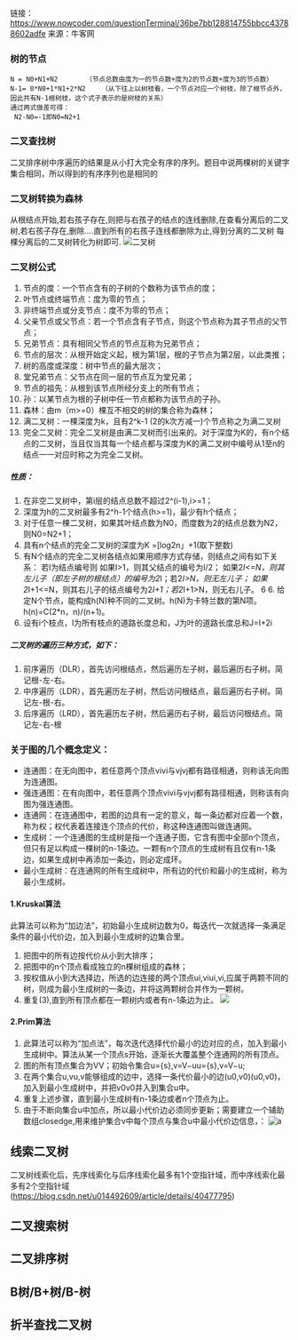 链接：https://www.nowcoder.com/questionTerminal/36be7bb128814755bbcc43788602adfe
来源：牛客网
### 树的节点
    N = N0+N1+N2       （节点总数由度为一的节点数+度为2的节点数+度为3的节点数）
    N-1= 0*N0+1*N1+2*N2    （从下往上以树枝看，一个节点对应一个树枝，除了根节点外，因此共有N-1根树枝，这个式子表示的是树枝的关系）
    通过两式做差可得：
     N2-N0=-1即N0=N2+1
### 二叉查找树
二叉排序树中序遍历的结果是从小打大完全有序的序列。题目中说两棵树的关键字集合相同，所以得到的有序序列也是相同的

### 二叉树转换为森林
从根结点开始,若右孩子存在,则把与右孩子的结点的连线删除,在查看分离后的二叉树,若右孩子存在,删除….直到所有的右孩子连线都删除为止,得到分离的二叉树
每棵分离后的二叉树转化为树即可.
![二叉树](https://img-blog.csdn.net/20150706213213838)

###  二叉树公式
1. 节点的度：一个节点含有的子树的个数称为该节点的度； 
2. 叶节点或终端节点：度为零的节点； 
3. 非终端节点或分支节点：度不为零的节点； 
4. 父亲节点或父节点：若一个节点含有子节点，则这个节点称为其子节点的父节点； 
5. 兄弟节点：具有相同父节点的节点互称为兄弟节点； 
6. 节点的层次：从根开始定义起，根为第1层，根的子节点为第2层，以此类推； 
7. 树的高度或深度：树中节点的最大层次； 
8. 堂兄弟节点：父节点在同一层的节点互为堂兄弟； 
9. 节点的祖先：从根到该节点所经分支上的所有节点； 
10. 孙：以某节点为根的子树中任一节点都称为该节点的子孙。 
11. 森林：由m（m>=0）棵互不相交的树的集合称为森林； 
12. 满二叉树：一棵深度为k，且有2^k-1 (2的k次方减一)个节点称之为满二叉树 
13. 完全二叉树：完全二叉树是由满二叉树而引出来的。对于深度为K的，有n个结点的二叉树，当且仅当其每一个结点都与深度为K的满二叉树中编号从1至n的结点一一对应时称之为完全二叉树。

##### 性质：

1. 在非空二叉树中，第i层的结点总数不超过2^(i-1),i>=1； 
2. 深度为h的二叉树最多有2^h-1个结点(h>=1)，最少有h个结点； 
3. 对于任意一棵二叉树，如果其叶结点数为N0，而度数为2的结点总数为N2，则N0=N2+1； 
4. 具有n个结点的完全二叉树的深度为K =[log2n」+1(取下整数) 
5. 有N个结点的完全二叉树各结点如果用顺序方式存储，则结点之间有如下关系： 若I为结点编号则 如果I>1，则其父结点的编号为I/2； 
如果2*I<=N，则其左儿子（即左子树的根结点）的编号为2*I；若2*I>N，则无左儿子； 如果2*I+1<=N，则其右儿子的结点编号为2*I+1；若2*I+1>N，则无右儿子。 6 6. 给定N个节点，能构成h(N)种不同的二叉树。h(N)为卡特兰数的第N项。h(n)=C(2*n，n)/(n+1)。 
7. 设有i个枝点，I为所有枝点的道路长度总和，J为叶的道路长度总和J=I+2i

##### 二叉树的遍历三种方式，如下： 
1. 前序遍历（DLR），首先访问根结点，然后遍历左子树，最后遍历右子树。简记根-左-右。 
2. 中序遍历（LDR），首先遍历左子树，然后访问根结点，最后遍历右子树。简记左-根-右。 
3. 后序遍历（LRD），首先遍历左子树，然后遍历右子树，最后访问根结点。简记左-右-根


### 关于图的几个概念定义：

- 连通图：在无向图中，若任意两个顶点vivi与vjvj都有路径相通，则称该无向图为连通图。
- 强连通图：在有向图中，若任意两个顶点vivi与vjvj都有路径相通，则称该有向图为强连通图。
- 连通网：在连通图中，若图的边具有一定的意义，每一条边都对应着一个数，称为权；权代表着连接连个顶点的代价，称这种连通图叫做连通网。
- 生成树：一个连通图的生成树是指一个连通子图，它含有图中全部n个顶点，但只有足以构成一棵树的n-1条边。一颗有n个顶点的生成树有且仅有n-1条边，如果生成树中再添加一条边，则必定成环。
- 最小生成树：在连通网的所有生成树中，所有边的代价和最小的生成树，称为最小生成树。

#### 1.Kruskal算法
此算法可以称为“加边法”，初始最小生成树边数为0，每迭代一次就选择一条满足条件的最小代价边，加入到最小生成树的边集合里。 
1. 把图中的所有边按代价从小到大排序； 
2. 把图中的n个顶点看成独立的n棵树组成的森林； 
3. 按权值从小到大选择边，所选的边连接的两个顶点ui,viui,vi,应属于两颗不同的树，则成为最小生成树的一条边，并将这两颗树合并作为一颗树。 
4. 重复(3),直到所有顶点都在一颗树内或者有n-1条边为止。
![](https://img-blog.csdn.net/20160714144315409)

#### 2.Prim算法
1. 此算法可以称为“加点法”，每次迭代选择代价最小的边对应的点，加入到最小生成树中。算法从某一个顶点s开始，逐渐长大覆盖整个连通网的所有顶点。
2. 图的所有顶点集合为VV；初始令集合u={s},v=V−uu={s},v=V−u;
3. 在两个集合u,vu,v能够组成的边中，选择一条代价最小的边(u0,v0)(u0,v0)，加入到最小生成树中，并把v0v0并入到集合u中。
4. 重复上述步骤，直到最小生成树有n-1条边或者n个顶点为止。
5. 由于不断向集合u中加点，所以最小代价边必须同步更新；需要建立一个辅助数组closedge,用来维护集合v中每个顶点与集合u中最小代价边信息，：
![a](https://img-blog.csdn.net/20160714161107576)
## 线索二叉树
二叉树线索化后，先序线索化与后序线索化最多有1个空指针域，而中序线索化最多有2个空指针域
(https://blog.csdn.net/u014492609/article/details/40477795)
## 二叉搜索树

## 二叉排序树

## B树/B+树/B-树

## 折半查找二叉树
